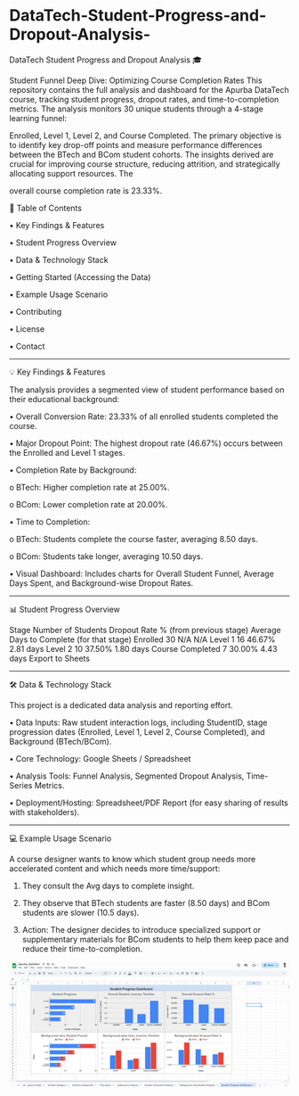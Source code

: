 # DataTech-Student-Progress-and-Dropout-Analysis-

DataTech Student Progress and Dropout Analysis 🎓

Student Funnel Deep Dive: Optimizing Course Completion Rates
This repository contains the full analysis and dashboard for the Apurba DataTech course, tracking student progress, dropout rates, and time-to-completion metrics.
The analysis monitors 30 unique students through a 4-stage learning funnel: 

Enrolled, Level 1, Level 2, and Course Completed. The primary objective is to identify key drop-off points and measure performance differences between the BTech and BCom student cohorts. The insights derived are crucial for improving course structure, reducing attrition, and strategically allocating support resources.
The 

overall course completion rate is 23.33%.

📝 Table of Contents

•	Key Findings & Features

•	Student Progress Overview

•	Data & Technology Stack

•	Getting Started (Accessing the Data)

•	Example Usage Scenario

•	Contributing

•	License

•	Contact
________________________________________
💡 Key Findings & Features

The analysis provides a segmented view of student performance based on their educational background:

•	Overall Conversion Rate: 23.33% of all enrolled students completed the course.

•	Major Dropout Point: The highest dropout rate (46.67%) occurs between the Enrolled and Level 1 stages.

•	Completion Rate by Background:

o	BTech: Higher completion rate at 25.00%.

o	BCom: Lower completion rate at 20.00%.

•	Time to Completion:

o	BTech: Students complete the course faster, averaging 8.50 days.

o	BCom: Students take longer, averaging 10.50 days.

•	Visual Dashboard: Includes charts for Overall Student Funnel, Average Days Spent, and Background-wise Dropout Rates.
________________________________________
📊 Student Progress Overview

Stage	       Number of Students	    Dropout Rate % (from previous stage)	    Average Days to Complete (for that stage)
Enrolled	   30 	                  N/A	                                      N/A
Level 1	     16 	                  46.67% 	                                  2.81 days 
Level 2	     10 	                  37.50% 	                                  1.80 days 
Course 
Completed	   7 	                    30.00% 	                                   4.43 days 
Export to Sheets
________________________________________
🛠️ Data & Technology Stack

This project is a dedicated data analysis and reporting effort.

•	Data Inputs: Raw student interaction logs, including StudentID, stage progression dates (Enrolled, Level 1, Level 2, Course Completed), and Background (BTech/BCom).

•	Core Technology: Google Sheets / Spreadsheet 

•	Analysis Tools: Funnel Analysis, Segmented Dropout Analysis, Time-Series Metrics.

•	Deployment/Hosting: Spreadsheet/PDF Report (for easy sharing of results with stakeholders).
________________________________________

💻 Example Usage Scenario

A course designer wants to know which student group needs more accelerated content and which needs more time/support:

1.	They consult the Avg days to complete insight.

2.	They observe that BTech students are faster (8.50 days) and BCom students are slower (10.5 days).

3.	Action: The designer decides to introduce specialized support or supplementary materials for BCom students to help them keep pace and reduce their time-to-completion.

![image_atl](https://github.com/apurbadas2311/DataTech-Student-Progress-and-Dropout-Analysis-/blob/main/DataTech(Dashboard).png)

